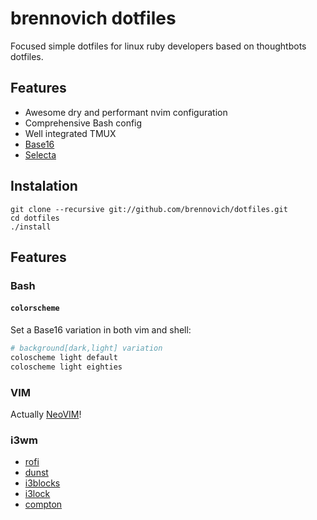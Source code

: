 # brennovich dotfiles

Focused simple dotfiles for linux ruby developers based on thoughtbots dotfiles.

## Features

- Awesome dry and performant nvim configuration
- Comprehensive Bash config
- Well integrated TMUX
- [Base16](http://chriskempson.github.io/base16/)
- [Selecta](https://github.com/garybernhardt/selecta)

## Instalation

```shell
git clone --recursive git://github.com/brennovich/dotfiles.git
cd dotfiles
./install
```

## Features

### Bash

#### `colorscheme`

Set a Base16 variation in both vim and shell:

```sh
# background[dark,light] variation
coloscheme light default
coloscheme light eighties
```

### VIM

Actually [NeoVIM](http://neovim.org)!

### i3wm

- [rofi](https://davedavenport.github.io/rofi/)
- [dunst](http://www.knopwob.org/dunst/)
- [i3blocks](https://github.com/vivien/i3blocks)
- [i3lock](https://github.com/i3/i3lock)
- [compton](https://github.com/chjj/compton/)
